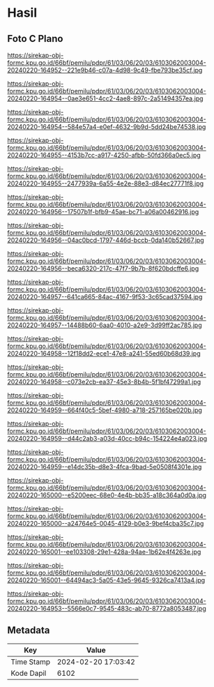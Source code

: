 # Hasil

## Foto C Plano

https://sirekap-obj-formc.kpu.go.id/66bf/pemilu/pdpr/61/03/06/20/03/6103062003004-20240220-164952--221e9b46-c07a-4d98-9c49-fbe793be35cf.jpg

https://sirekap-obj-formc.kpu.go.id/66bf/pemilu/pdpr/61/03/06/20/03/6103062003004-20240220-164954--0ae3e651-4cc2-4ae8-897c-2a51494357ea.jpg

https://sirekap-obj-formc.kpu.go.id/66bf/pemilu/pdpr/61/03/06/20/03/6103062003004-20240220-164954--584e57a4-e0ef-4632-9b9d-5dd24be74538.jpg

https://sirekap-obj-formc.kpu.go.id/66bf/pemilu/pdpr/61/03/06/20/03/6103062003004-20240220-164955--4153b7cc-a917-4250-afbb-50fd366a0ec5.jpg

https://sirekap-obj-formc.kpu.go.id/66bf/pemilu/pdpr/61/03/06/20/03/6103062003004-20240220-164955--2477939a-6a55-4e2e-88e3-d84ec27771f8.jpg

https://sirekap-obj-formc.kpu.go.id/66bf/pemilu/pdpr/61/03/06/20/03/6103062003004-20240220-164956--17507b1f-bfb9-45ae-bc71-a06a00462916.jpg

https://sirekap-obj-formc.kpu.go.id/66bf/pemilu/pdpr/61/03/06/20/03/6103062003004-20240220-164956--04ac0bcd-1797-446d-bccb-0da140b52667.jpg

https://sirekap-obj-formc.kpu.go.id/66bf/pemilu/pdpr/61/03/06/20/03/6103062003004-20240220-164956--beca6320-217c-47f7-9b7b-8f620bdcffe6.jpg

https://sirekap-obj-formc.kpu.go.id/66bf/pemilu/pdpr/61/03/06/20/03/6103062003004-20240220-164957--641ca665-84ac-4167-9f53-3c65cad37594.jpg

https://sirekap-obj-formc.kpu.go.id/66bf/pemilu/pdpr/61/03/06/20/03/6103062003004-20240220-164957--14488b60-6aa0-4010-a2e9-3d99ff2ac785.jpg

https://sirekap-obj-formc.kpu.go.id/66bf/pemilu/pdpr/61/03/06/20/03/6103062003004-20240220-164958--12f18dd2-ece1-47e8-a241-55ed60b68d39.jpg

https://sirekap-obj-formc.kpu.go.id/66bf/pemilu/pdpr/61/03/06/20/03/6103062003004-20240220-164958--c073e2cb-ea37-45e3-8b4b-5f1bf47299a1.jpg

https://sirekap-obj-formc.kpu.go.id/66bf/pemilu/pdpr/61/03/06/20/03/6103062003004-20240220-164959--664f40c5-5bef-4980-a718-257165be020b.jpg

https://sirekap-obj-formc.kpu.go.id/66bf/pemilu/pdpr/61/03/06/20/03/6103062003004-20240220-164959--d44c2ab3-a03d-40cc-b94c-154224e4a023.jpg

https://sirekap-obj-formc.kpu.go.id/66bf/pemilu/pdpr/61/03/06/20/03/6103062003004-20240220-164959--e14dc35b-d8e3-4fca-9bad-5e0508f4301e.jpg

https://sirekap-obj-formc.kpu.go.id/66bf/pemilu/pdpr/61/03/06/20/03/6103062003004-20240220-165000--e5200eec-68e0-4e4b-bb35-a18c364a0d0a.jpg

https://sirekap-obj-formc.kpu.go.id/66bf/pemilu/pdpr/61/03/06/20/03/6103062003004-20240220-165000--a24764e5-0045-4129-b0e3-9bef4cba35c7.jpg

https://sirekap-obj-formc.kpu.go.id/66bf/pemilu/pdpr/61/03/06/20/03/6103062003004-20240220-165001--ee103308-29e1-428a-94ae-1b62e4f4263e.jpg

https://sirekap-obj-formc.kpu.go.id/66bf/pemilu/pdpr/61/03/06/20/03/6103062003004-20240220-165001--64494ac3-5a05-43e5-9645-9326ca7413a4.jpg

https://sirekap-obj-formc.kpu.go.id/66bf/pemilu/pdpr/61/03/06/20/03/6103062003004-20240220-164953--5566e0c7-9545-483c-ab70-8772a8053487.jpg


## Metadata

| Key        | Value               |
| ---------- | ------------------- |
| Time Stamp | 2024-02-20 17:03:42 |
| Kode Dapil | 6102                |



